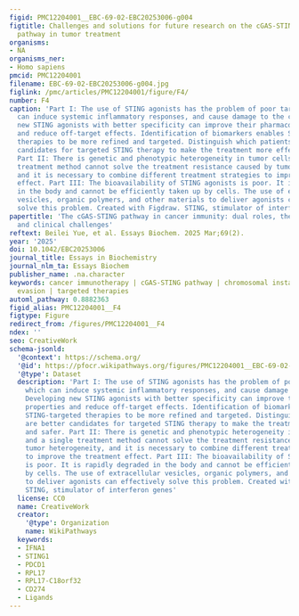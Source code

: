 ```yaml
---
figid: PMC12204001__EBC-69-02-EBC20253006-g004
figtitle: Challenges and solutions for future research on the cGAS-STING signaling
  pathway in tumor treatment
organisms:
- NA
organisms_ner:
- Homo sapiens
pmcid: PMC12204001
filename: EBC-69-02-EBC20253006-g004.jpg
figlink: /pmc/articles/PMC12204001/figure/F4/
number: F4
caption: 'Part I: The use of STING agonists has the problem of poor targeting, which
  can induce systemic inflammatory responses, and cause damage to the cells. Developing
  new STING agonists with better specificity can improve their pharmacokinetic properties
  and reduce off-target effects. Identification of biomarkers enables STING-targeted
  therapies to be more refined and targeted. Distinguish which patients are better
  candidates for targeted STING therapy to make the treatment more effective and safer.
  Part II: There is genetic and phenotypic heterogeneity in tumor cells, and a single
  treatment method cannot solve the treatment resistance caused by tumor heterogeneity,
  and it is necessary to combine different treatment strategies to improve the treatment
  effect. Part III: The bioavailability of STING agonists is poor. It is rapidly degraded
  in the body and cannot be efficiently taken up by cells. The use of extracellular
  vesicles, organic polymers, and other materials to deliver agonists can effectively
  solve this problem. Created with Figdraw. STING, stimulator of interferon genes'
papertitle: 'The cGAS-STING pathway in cancer immunity: dual roles, therapeutic strategies,
  and clinical challenges'
reftext: Beilei Yue, et al. Essays Biochem. 2025 Mar;69(2).
year: '2025'
doi: 10.1042/EBC20253006
journal_title: Essays in Biochemistry
journal_nlm_ta: Essays Biochem
publisher_name: .na.character
keywords: cancer immunotherapy | cGAS-STING pathway | chromosomal instability | immune
  evasion | targeted therapies
automl_pathway: 0.8882363
figid_alias: PMC12204001__F4
figtype: Figure
redirect_from: /figures/PMC12204001__F4
ndex: ''
seo: CreativeWork
schema-jsonld:
  '@context': https://schema.org/
  '@id': https://pfocr.wikipathways.org/figures/PMC12204001__EBC-69-02-EBC20253006-g004.html
  '@type': Dataset
  description: 'Part I: The use of STING agonists has the problem of poor targeting,
    which can induce systemic inflammatory responses, and cause damage to the cells.
    Developing new STING agonists with better specificity can improve their pharmacokinetic
    properties and reduce off-target effects. Identification of biomarkers enables
    STING-targeted therapies to be more refined and targeted. Distinguish which patients
    are better candidates for targeted STING therapy to make the treatment more effective
    and safer. Part II: There is genetic and phenotypic heterogeneity in tumor cells,
    and a single treatment method cannot solve the treatment resistance caused by
    tumor heterogeneity, and it is necessary to combine different treatment strategies
    to improve the treatment effect. Part III: The bioavailability of STING agonists
    is poor. It is rapidly degraded in the body and cannot be efficiently taken up
    by cells. The use of extracellular vesicles, organic polymers, and other materials
    to deliver agonists can effectively solve this problem. Created with Figdraw.
    STING, stimulator of interferon genes'
  license: CC0
  name: CreativeWork
  creator:
    '@type': Organization
    name: WikiPathways
  keywords:
  - IFNA1
  - STING1
  - PDCD1
  - RPL17
  - RPL17-C18orf32
  - CD274
  - Ligands
---
```


